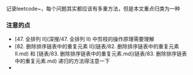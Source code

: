 记录leetcode~，每个问题其实都应该有多重方法，但是本文重点归类为一种



### 注意的点

- [47. 全排列 II](深搜/47. 全排列 II) 中剪枝的操作原理需要理解
- [82. 删除排序链表中的重复元素 II](链表/82. 删除排序链表中的重复元素 II.md)  和 [链表/83. 删除排序链表中的重复元素.md](链表/83. 删除排序链表中的重复元素.md)  递归的方法得注意一下
- 

